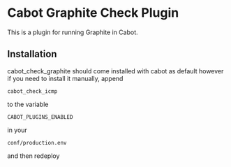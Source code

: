 Cabot Graphite Check Plugin
=====

This is a plugin for running Graphite in Cabot.

## Installation
cabot_check_graphite should come installed with cabot as default however if you need to install it manually, append

    cabot_check_icmp

to the variable

    CABOT_PLUGINS_ENABLED

in your

    conf/production.env

and then redeploy
